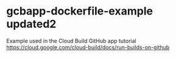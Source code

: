 # gcbapp-dockerfile-example updated2
Example used in the Cloud Build GitHub app tutorial
https://cloud.google.com/cloud-build/docs/run-builds-on-github
